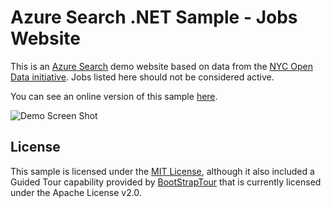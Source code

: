 # Azure Search .NET Sample - Jobs Website
This is an <a href="http://azure.microsoft.com/en-us/services/search/">Azure Search</a> demo website based on data from the <a href="https://nycopendata.socrata.com/">NYC Open Data initiative</a>.  Jobs listed here should not be considered active.

You can see an online version of this sample [here](http://nycjobsweb.azurewebsites.net).

![Demo Screen Shot](https://raw.githubusercontent.com/liamca/AzureSearchDemos/master/NYCJobs.NET/azure_search_jobs_demo.png)

## License
This sample is licensed under the [MIT License](http://opensource.org/licenses/MIT), although it also included a Guided Tour capability provided by [BootStrapTour](http://bootstraptour.com) that is currently  licensed under the Apache License v2.0.
